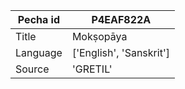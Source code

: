 |Pecha id | P4EAF822A
| --- | --- 
|Title | Mokṣopāya 
|Language | ['English', 'Sanskrit']
|Source | 'GRETIL'